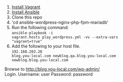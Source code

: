 1. [Install Vagrant](http://www.vagrantup.com/)
2. [Install Ansible](http://docs.ansible.com/intro_installation.html)
3. Clone this repo
4. 'cd ansible-wordpress-nginx-php-fpm-mariadb'
5. Run the following command:<br><code>ansible-playbook -i vagrant.hosts play_wordpress.yml -vv --extra-vars "vagrant=true"</code>
6. Add the following to your host file.<br><code>192.168.203.20  blog.you-local.com newblog.qa.blog.you-local.com newblog.blog.you-local.com</code>

Browse to http://blog.you-local.com/wp-admin/<br>
Login. Username: user Password: password
